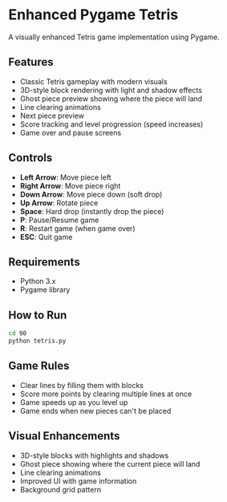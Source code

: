 # Enhanced Pygame Tetris

A visually enhanced Tetris game implementation using Pygame.

## Features

- Classic Tetris gameplay with modern visuals
- 3D-style block rendering with light and shadow effects
- Ghost piece preview showing where the piece will land
- Line clearing animations
- Next piece preview
- Score tracking and level progression (speed increases)
- Game over and pause screens

## Controls

- **Left Arrow**: Move piece left
- **Right Arrow**: Move piece right
- **Down Arrow**: Move piece down (soft drop)
- **Up Arrow**: Rotate piece
- **Space**: Hard drop (instantly drop the piece)
- **P**: Pause/Resume game
- **R**: Restart game (when game over)
- **ESC**: Quit game

## Requirements

- Python 3.x
- Pygame library

## How to Run

```bash
cd 90
python tetris.py
```

## Game Rules

- Clear lines by filling them with blocks
- Score more points by clearing multiple lines at once
- Game speeds up as you level up
- Game ends when new pieces can't be placed

## Visual Enhancements

- 3D-style blocks with highlights and shadows
- Ghost piece showing where the current piece will land
- Line clearing animations
- Improved UI with game information
- Background grid pattern
